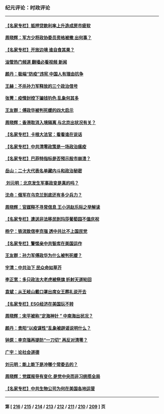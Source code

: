 ### 纪元评论：时政评论
---
#### [【名家专栏】抵押贷款利率上升造成房市疲软](../../pages/nsc1025/n13833781.md?09280330) 
#### [周晓辉：军方少将政协委员资格被撤 出何事？](../../pages/nsc1025/n13833866.md?09280330) 
#### [【名家专栏】开放边境 谁自食其果？](../../pages/nsc1025/n13833776.md?09280330) 
#### [油管热门频道 翻墙必看视频 新闻](ok?09280330)
#### [颜丹：极端“防疫”违宪 中国人有理由抗争](../../pages/nsc1025/n13833249.md?09280330) 
#### [王赫：不杀孙力军释放的三个政治信号](../../pages/nsc1025/n13833326.md?09280330) 
#### [张菁：疫情封控下骗钱钓色 乱象何其多](../../pages/nsc1025/n13833242.md?09280330) 
#### [王友群：傅政华被判死缓的四大启示](../../pages/nsc1025/n13833274.md?09280330) 
#### [周晓辉：香港取消入境隔离 与北京出状况有关？](../../pages/nsc1025/n13833268.md?09280330) 
#### [【名家专栏】卡根大法官：看看谁在说话](../../pages/nsc1025/n13832996.md?09280330) 
#### [【名家专栏】中共清零政策是一场政治瘟疫](../../pages/nsc1025/n13833018.md?09280330) 
#### [【名家专栏】巴菲特指标是否预示股市崩溃？](../../pages/nsc1025/n13833006.md?09280330) 
#### [岳山：二十大代表名单藏内斗和政治秘密](../../pages/nsc1025/n13833108.md?09280330) 
#### [ 刘元明：北京发生军事政变是真的吗？](../../pages/nsc1025/n13833149.md?09280330) 
#### [沈舟：俄军在乌克兰到底还有多少兵力？](../../pages/nsc1025/n13832673.md?09280330) 
#### [周晓辉：官媒释不寻常信息 王小洪赵乐际之举解读](../../pages/nsc1025/n13832510.md?09280330) 
#### [【名家专栏】遣送非法移民到玛莎葡萄园不值庆祝](../../pages/nsc1025/n13832416.md?09280330) 
#### [杨宁：铁流致信李克强 透中共比不上国民党](../../pages/nsc1025/n13832504.md?09280330) 
#### [【名家专栏】警惕亲中共智库在美国运作](../../pages/nsc1025/n13832414.md?09280330) 
#### [王友群：孙力军傅政华为什么被判死缓？](../../pages/nsc1025/n13832108.md?09280330) 
#### [宇清：中共治下 民众命如草芥](../../pages/nsc1025/n13832306.md?09280330) 
#### [李正宽：多只政法大老虎被祭旗 折射天道轮回](../../pages/nsc1025/n13832271.md?09280330) 
#### [袁斌：从王岐山戴口罩出席女王葬礼说开去](../../pages/nsc1025/n13832163.md?09280330) 
#### [【名家专栏】ESG经济在美国玩不转](../../pages/nsc1025/n13831989.md?09280330) 
#### [周晓辉：宋平被称“定海神针 ” 中南海出状况？](../../pages/nsc1025/n13832143.md?09280330) 
#### [颜丹：贵阳“以疫谋性”乱象被辟谣说明什么？](../../pages/nsc1025/n13831509.md?09280330) 
#### [钟原：李克强再提防“一刀切” 再反对清零？](../../pages/nsc1025/n13831687.md?09280330) 
#### [广宇：论社会道德](../../pages/nsc1025/n13831726.md?09280330) 
#### [刘元明：能上能下是冲哪个常委去的？](../../pages/nsc1025/n13831514.md?09280330) 
#### [周晓辉：党媒报导有变化 是党中央而非习统揽全局](../../pages/nsc1025/n13831513.md?09280330) 
#### [【名家专栏】中共生物公司为何在美国各地运营](../../pages/nsc1025/n13831288.md?09280330) 

---
#### 第 [ [216](./216.md?09280330) / [215](./215.md?09280330) / [214](./214.md?09280330) / [213](./213.md?09280330) / [212](./212.md?09280330) / [211](./211.md?09280330) / [210](./210.md?09280330) / [209](./209.md?09280330) ] 页
